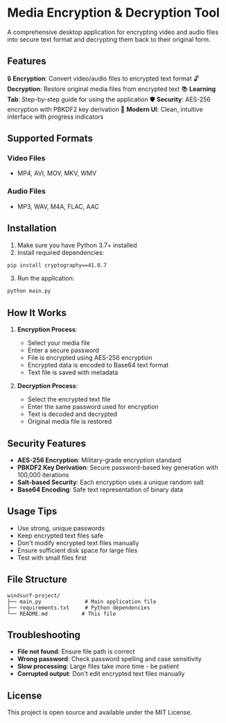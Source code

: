 # Media Encryption & Decryption Tool

A comprehensive desktop application for encrypting video and audio files into secure text format and decrypting them back to their original form.

## Features

🔒 **Encryption**: Convert video/audio files to encrypted text format
🔓 **Decryption**: Restore original media files from encrypted text
📚 **Learning Tab**: Step-by-step guide for using the application
🛡️ **Security**: AES-256 encryption with PBKDF2 key derivation
🎨 **Modern UI**: Clean, intuitive interface with progress indicators

## Supported Formats

### Video Files
- MP4, AVI, MOV, MKV, WMV

### Audio Files
- MP3, WAV, M4A, FLAC, AAC

## Installation

1. Make sure you have Python 3.7+ installed
2. Install required dependencies:
```bash
pip install cryptography==41.0.7
```

3. Run the application:
```bash
python main.py
```

## How It Works

1. **Encryption Process**:
   - Select your media file
   - Enter a secure password
   - File is encrypted using AES-256 encryption
   - Encrypted data is encoded to Base64 text format
   - Text file is saved with metadata

2. **Decryption Process**:
   - Select the encrypted text file
   - Enter the same password used for encryption
   - Text is decoded and decrypted
   - Original media file is restored

## Security Features

- **AES-256 Encryption**: Military-grade encryption standard
- **PBKDF2 Key Derivation**: Secure password-based key generation with 100,000 iterations
- **Salt-based Security**: Each encryption uses a unique random salt
- **Base64 Encoding**: Safe text representation of binary data

## Usage Tips

- Use strong, unique passwords
- Keep encrypted text files safe
- Don't modify encrypted text files manually
- Ensure sufficient disk space for large files
- Test with small files first

## File Structure

```
windsurf-project/
├── main.py              # Main application file
├── requirements.txt     # Python dependencies
└── README.md           # This file
```

## Troubleshooting

- **File not found**: Ensure file path is correct
- **Wrong password**: Check password spelling and case sensitivity
- **Slow processing**: Large files take more time - be patient
- **Corrupted output**: Don't edit encrypted text files manually

## License

This project is open source and available under the MIT License.
